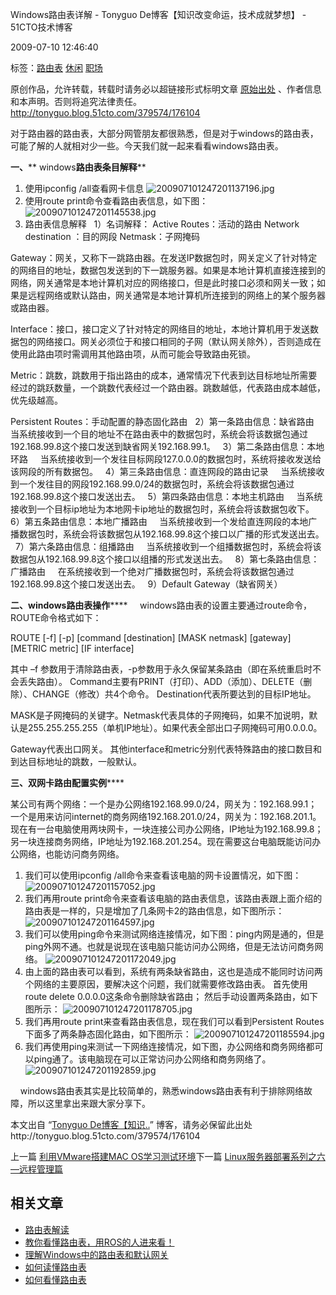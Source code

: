 Windows路由表详解 - Tonyguo De博客【知识改变命运，技术成就梦想】 - 51CTO技术博客


 2009-07-10 12:46:40

标签：[路由表](http://blog.51cto.com/tag-%E8%B7%AF%E7%94%B1%E8%A1%A8.html)  [休闲](http://blog.51cto.com/tag-%E4%BC%91%E9%97%B2.html)  [职场](http://blog.51cto.com/tag-%E8%81%8C%E5%9C%BA.html)

原创作品，允许转载，转载时请务必以超链接形式标明文章 [原始出处](http://tonyguo.blog.51cto.com/379574/176104) 、作者信息和本声明。否则将追究法律责任。http://tonyguo.blog.51cto.com/379574/176104

对于路由器的路由表，大部分网管朋友都很熟悉，但是对于windows的路由表，可能了解的人就相对少一些。今天我们就一起来看看windows路由表。

**一、****  windows****路由表条目解释******
1. 使用ipconfig /all查看网卡信息
![200907101247201137196.jpg](https://cdn.jsdelivr.net/gh/hjb2722404/myimg/20210105121652.jpg)
2. 使用route print命令查看路由表信息，如下图：
![200907101247201145538.jpg](https://cdn.jsdelivr.net/gh/hjb2722404/myimg/20210105121822.jpg)
3. 路由表信息解释
  1）名词解释：
Active Routes：活动的路由
Network destination ：目的网段
Netmask：子网掩码

Gateway：网关，又称下一跳路由器。在发送IP数据包时，网关定义了针对特定的网络目的地址，数据包发送到的下一跳服务器。如果是本地计算机直接连接到的网络，网关通常是本地计算机对应的网络接口，但是此时接口必须和网关一致；如果是远程网络或默认路由，网关通常是本地计算机所连接到的网络上的某个服务器或路由器。

Interface：接口，接口定义了针对特定的网络目的地址，本地计算机用于发送数据包的网络接口。网关必须位于和接口相同的子网（默认网关除外），否则造成在使用此路由项时需调用其他路由项，从而可能会导致路由死锁。

Metric：跳数，跳数用于指出路由的成本，通常情况下代表到达目标地址所需要经过的跳跃数量，一个跳数代表经过一个路由器。跳数越低，代表路由成本越低，优先级越高。

Persistent Routes：手动配置的静态固化路由
  2）第一条路由信息：缺省路由
    当系统接收到一个目的地址不在路由表中的数据包时，系统会将该数据包通过192.168.99.8这个接口发送到缺省网关192.168.99.1。
  3）第二条路由信息：本地环路
    当系统接收到一个发往目标网段127.0.0.0的数据包时，系统将接收发送给该网段的所有数据包。
  4）第三条路由信息：直连网段的路由记录
    当系统接收到一个发往目的网段192.168.99.0/24的数据包时，系统会将该数据包通过192.168.99.8这个接口发送出去。
  5）第四条路由信息：本地主机路由
    当系统接收到一个目标ip地址为本地网卡ip地址的数据包时，系统会将该数据包收下。
  6）第五条路由信息：本地广播路由
    当系统接收到一个发给直连网段的本地广播数据包时，系统会将该数据包从192.168.99.8这个接口以广播的形式发送出去。
  7）第六条路由信息：组播路由
    当系统接收到一个组播数据包时，系统会将该数据包从192.168.99.8这个接口以组播的形式发送出去。
  8）第七条路由信息：广播路由
    在系统接收到一个绝对广播数据包时，系统会将该数据包通过192.168.99.8这个接口发送出去。
  9）Default Gateway（缺省网关）

**二、****windows****路由表操作******
    windows路由表的设置主要通过route命令，ROUTE命令格式如下：

ROUTE [-f] [-p] [command [destination] [MASK netmask] [gateway] [METRIC metric] [IF interface]

其中  –f 参数用于清除路由表，-p参数用于永久保留某条路由（即在系统重启时不会丢失路由）。
Command主要有PRINT（打印）、ADD（添加）、DELETE（删除）、CHANGE（修改）共4个命令。
Destination代表所要达到的目标IP地址。

MASK是子网掩码的关键字。Netmask代表具体的子网掩码，如果不加说明，默认是255.255.255.255（单机IP地址）。如果代表全部出口子网掩码可用0.0.0.0。

Gateway代表出口网关。
其他interface和metric分别代表特殊路由的接口数目和到达目标地址的跳数，一般默认。

**三、双网卡路由配置实例******

某公司有两个网络：一个是办公网络192.168.99.0/24，网关为：192.168.99.1；一个是用来访问internet的商务网络192.168.201.0/24，网关为：192.168.201.1。现在有一台电脑使用两块网卡，一块连接公司办公网络，IP地址为192.168.99.8；另一块连接商务网络，IP地址为192.168.201.254。现在需要这台电脑既能访问办公网络，也能访问商务网络。

1. 我们可以使用ipconfig /all命令来查看该电脑的网卡设置情况，如下图：
![200907101247201157052.jpg](https://cdn.jsdelivr.net/gh/hjb2722404/myimg/20210105122043.jpg)
2. 我们再用route print命令来查看该电脑的路由表信息，该路由表跟上面介绍的路由表是一样的，只是增加了几条网卡2的路由信息，如下图所示：
![200907101247201164597.jpg](https://cdn.jsdelivr.net/gh/hjb2722404/myimg/20210105123954.jpg)
3. 我们可以使用ping命令来测试网络连接情况，如下图：ping内网是通的，但是ping外网不通。也就是说现在该电脑只能访问办公网络，但是无法访问商务网络。
![200907101247201172049.jpg](https://cdn.jsdelivr.net/gh/hjb2722404/myimg/20210105124327.jpg)
4. 由上面的路由表可以看到，系统有两条缺省路由，这也是造成不能同时访问两个网络的主要原因，要解决这个问题，我们就需要修改路由表。
首先使用route delete 0.0.0.0这条命令删除缺省路由；
然后手动设置两条路由，如下图所示：
![200907101247201178705.jpg](https://cdn.jsdelivr.net/gh/hjb2722404/myimg/20210105124333.jpg)
5. 我们再用route print来查看路由表信息，现在我们可以看到Persistent Routes下面多了两条静态固化路由，如下图所示：
![200907101247201185594.jpg](https://cdn.jsdelivr.net/gh/hjb2722404/myimg/20210105124340.jpg)
6. 我们再使用ping来测试一下网络连接情况，如下图，办公网络和商务网络都可以ping通了。该电脑现在可以正常访问办公网络和商务网络了。
![200907101247201192859.jpg](https://cdn.jsdelivr.net/gh/hjb2722404/myimg/20210105124421.jpg)

    windows路由表其实是比较简单的，熟悉windows路由表有利于排除网络故障，所以这里拿出来跟大家分享下。

本文出自 “[Tonyguo De博客【知识..](http://tonyguo.blog.51cto.com/)” 博客，请务必保留此出处http://tonyguo.blog.51cto.com/379574/176104


上一篇 [利用VMware搭建MAC OS学习测试环境](http://tonyguo.blog.51cto.com/379574/175009)下一篇 [Linux服务器部署系列之六—远程管理篇](http://tonyguo.blog.51cto.com/379574/179084)

## 相关文章

- [路由表解读](http://100225.blog.51cto.com/90225/12809)
- [教你看懂路由表，用ROS的人进来看！](http://ros2008.blog.51cto.com/477924/107703)
- [理解Windows中的路由表和默认网关](http://netadmin0118.blog.51cto.com/310311/84993)
- [如何读懂路由表](http://aibiyisheng.blog.51cto.com/449164/92411)
- [如何看懂路由表](http://wushaozun.blog.51cto.com/17422/7723)


